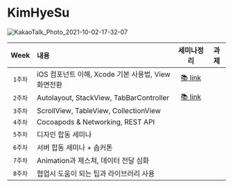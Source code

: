 # KimHyeSu

![KakaoTalk_Photo_2021-10-02-17-32-07](https://user-images.githubusercontent.com/68391767/136893798-d1989a09-959f-41f7-8d4a-d873d848eb6c.png)

|Week|내용|세미나정리|과제|
|:---:|:---------------|:-------------:|:---------:|
|`1주차`|iOS 컴포넌트 이해, Xcode 기본 사용법, View 화면전환|[📚 link](https://github.com/29th-WE-SOPT-iOS-Part/KimHyeSu/tree/main/Seminar/29th-week01-seminar#week01-seminar)||
|`2주차`|Autolayout, StackView, TabBarController|[📚 link](https://github.com/29th-WE-SOPT-iOS-Part/KimHyeSu/tree/main/Seminar/29th-week02-seminar#week02-seminar)||
|`3주차`|ScrollView, TableView, CollectionView|||
|`4주차`|Cocoapods & Networking, REST API|||
|`5주차`|디자인 합동 세미나|||
|`6주차`|서버 합동 세미나 + 솝커톤|||
|`7주차`|Animation과 제스쳐, 데이터 전달 심화|||
|`8주차`|협업시 도움이 되는 팁과 라이브러리 사용|||
